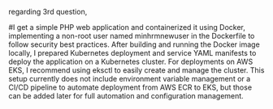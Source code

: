 regarding 3rd question, 

#I get a simple PHP web application and containerized it using Docker, implementing a non-root user named minhrmnewuser in the Dockerfile to follow security best practices. After building and running the Docker image locally, I prepared Kubernetes deployment and service YAML manifests to deploy the application on a Kubernetes cluster. For deployments on AWS EKS, I recommend using eksctl to easily create and manage the cluster. This setup currently does not include environment variable management or a CI/CD pipeline to automate deployment from AWS ECR to EKS, but those can be added later for full automation and configuration management.
